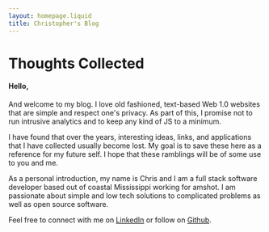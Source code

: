 ```yaml
---
layout: homepage.liquid
title: Christopher's Blog
---
```


# Thoughts Collected

#### Hello,

And welcome to my blog. I love old fashioned, text-based Web 1.0 websites that are simple and respect one's privacy. As part of this, I promise not to run intrusive analytics and to keep any kind of JS to a minimum. 

I have found that over the years, interesting ideas, links, and applications that I have collected usually become lost. My goal is to save these here as a reference for my future self. I hope that these ramblings will be of some use to you and me. 

As a personal introduction, my name is Chris and I am a full stack software developer based out of coastal Mississippi working for amshot. I am passionate about simple and low tech solutions to complicated problems as well as open source software. 

Feel free to connect with me on [LinkedIn](https://www.linkedin.com/in/christopher-calmes-1ba03b14b/) or follow on [Github](https://github.com/christophercalm).
